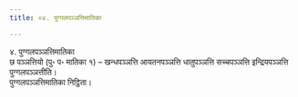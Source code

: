 ```yaml
---
title: ०४. पुग्गलपञ्‍ञत्तिमातिका

---
```

४. पुग्गलपञ्‍ञत्तिमातिका  
छ पञ्‍ञत्तियो (पु॰ प॰ मातिका १) – खन्धपञ्‍ञत्ति आयतनपञ्‍ञत्ति धातुपञ्‍ञत्ति सच्‍चपञ्‍ञत्ति इन्द्रियपञ्‍ञत्ति पुग्गलपञ्‍ञत्तीति।  
पुग्गलपञ्‍ञत्तिमातिका निट्ठिता।  